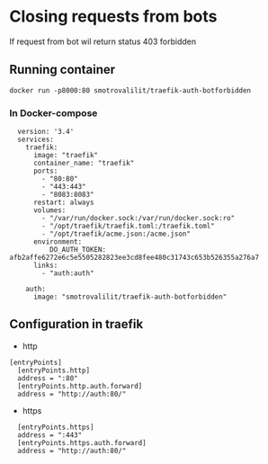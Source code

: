 # Closing requests from bots

If request from bot wil return status 403 forbidden

## Running container

```
docker run -p8000:80 smotrovalilit/traefik-auth-botforbidden
```

### In Docker-compose
```
  version: '3.4'
  services:
    traefik:
      image: "traefik"
      container_name: "traefik"
      ports:
        - "80:80"
        - "443:443"
        - "8083:8083"
      restart: always
      volumes:
        - "/var/run/docker.sock:/var/run/docker.sock:ro"
        - "/opt/traefik/traefik.toml:/traefik.toml"
        - "/opt/traefik/acme.json:/acme.json"
      environment:
          DO_AUTH_TOKEN: afb2affe6272e6c5e5505282823ee3cd8fee480c31743c653b526355a276a7
      links:
        - "auth:auth"

    auth:
      image: "smotrovalilit/traefik-auth-botforbidden"
```

## Configuration in traefik
- http
```
[entryPoints]
  [entryPoints.http]
  address = ":80"
  [entryPoints.http.auth.forward]
  address = "http://auth:80/"
```
- https
```
  [entryPoints.https]
  address = ":443"
  [entryPoints.https.auth.forward]
  address = "http://auth:80/"
```

